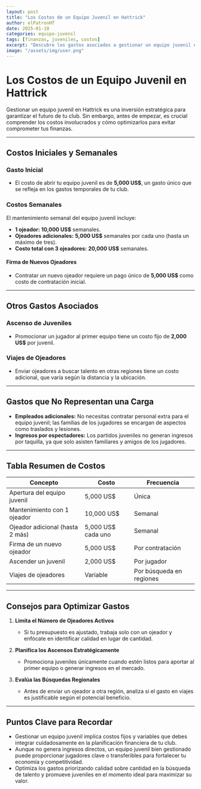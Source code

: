 ```yaml
---
layout: post
title: "Los Costos de un Equipo Juvenil en Hattrick"
author: elPatronHT
date: 2025-01-10
categories: equipo-juvenil
tags: [finanzas, juveniles, costos]
excerpt: "Descubre los gastos asociados a gestionar un equipo juvenil en Hattrick y cómo optimizarlos para maximizar su rentabilidad."
image: "/assets/img/user.png"
---
```


# Los Costos de un Equipo Juvenil en Hattrick

Gestionar un equipo juvenil en Hattrick es una inversión estratégica para garantizar el futuro de tu club. Sin embargo, antes de empezar, es crucial comprender los costos involucrados y cómo optimizarlos para evitar comprometer tus finanzas.

---

## Costos Iniciales y Semanales

### Gasto Inicial

- El costo de abrir tu equipo juvenil es de **5,000 US$**, un gasto único que se refleja en los gastos temporales de tu club.

### Costos Semanales

El mantenimiento semanal del equipo juvenil incluye:

- **1 ojeador:** **10,000 US$** semanales.
- **Ojeadores adicionales:** **5,000 US$** semanales por cada uno (hasta un máximo de tres).
- **Costo total con 3 ojeadores:** **20,000 US$** semanales.

#### Firma de Nuevos Ojeadores

- Contratar un nuevo ojeador requiere un pago único de **5,000 US$** como costo de contratación inicial.

---

## Otros Gastos Asociados

### Ascenso de Juveniles

- Promocionar un jugador al primer equipo tiene un costo fijo de **2,000 US$** por juvenil.

### Viajes de Ojeadores

- Enviar ojeadores a buscar talento en otras regiones tiene un costo adicional, que varía según la distancia y la ubicación.

---

## Gastos que No Representan una Carga

- **Empleados adicionales:** No necesitas contratar personal extra para el equipo juvenil; las familias de los jugadores se encargan de aspectos como traslados y lesiones.
- **Ingresos por espectadores:** Los partidos juveniles no generan ingresos por taquilla, ya que solo asisten familiares y amigos de los jugadores.

---

## Tabla Resumen de Costos

| **Concepto**                    | **Costo**          | **Frecuencia**           |
| ------------------------------- | ------------------ | ------------------------ |
| Apertura del equipo juvenil     | 5,000 US$          | Única                    |
| Mantenimiento con 1 ojeador     | 10,000 US$         | Semanal                  |
| Ojeador adicional (hasta 2 más) | 5,000 US$ cada uno | Semanal                  |
| Firma de un nuevo ojeador       | 5,000 US$          | Por contratación         |
| Ascender un juvenil             | 2,000 US$          | Por jugador              |
| Viajes de ojeadores             | Variable           | Por búsqueda en regiones |

---

## Consejos para Optimizar Gastos

1. **Limita el Número de Ojeadores Activos**

   - Si tu presupuesto es ajustado, trabaja solo con un ojeador y enfócate en identificar calidad en lugar de cantidad.

2. **Planifica los Ascensos Estratégicamente**

   - Promociona juveniles únicamente cuando estén listos para aportar al primer equipo o generar ingresos en el mercado.

3. **Evalúa las Búsquedas Regionales**

   - Antes de enviar un ojeador a otra región, analiza si el gasto en viajes es justificable según el potencial beneficio.

---

## Puntos Clave para Recordar

- Gestionar un equipo juvenil implica costos fijos y variables que debes integrar cuidadosamente en la planificación financiera de tu club.
- Aunque no genera ingresos directos, un equipo juvenil bien gestionado puede proporcionar jugadores clave o transferibles para fortalecer tu economía y competitividad.
- Optimiza los gastos priorizando calidad sobre cantidad en la búsqueda de talento y promueve juveniles en el momento ideal para maximizar su valor.
